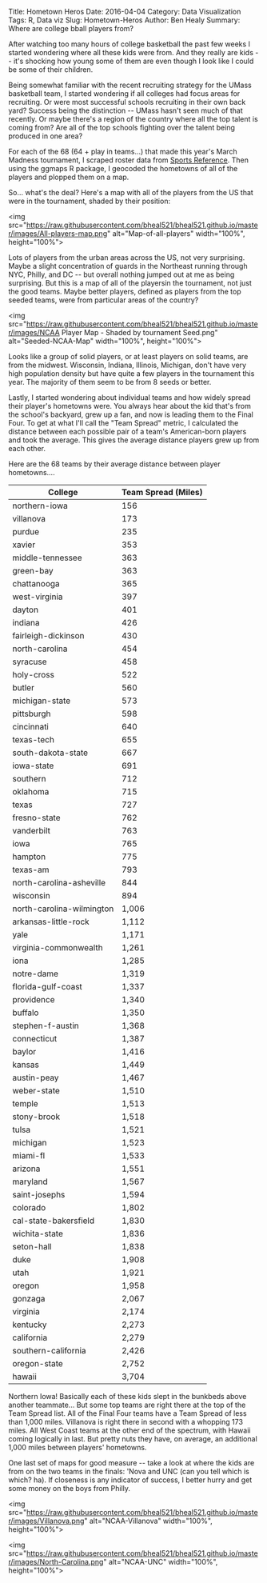 Title: Hometown Heros
Date: 2016-04-04
Category: Data Visualization
Tags: R, Data viz
Slug: Hometown-Heros
Author: Ben Healy
Summary: Where are college bball players from?

After watching too many hours of college basketball the past few weeks I started
wondering where all these kids were from. And they really are kids -- it's shocking how
young some of them are even though I look like I could be some of their children.

Being somewhat familiar with the recent recruiting strategy for the UMass basketball team,
I started wondering if all colleges had focus areas for recruiting. Or were most successful
schools recruiting in their own back yard? Success being the distinction -- UMass hasn't seen much
of that recently. Or maybe there's a region of the country where all the top talent is coming from?
Are all of the top schools fighting over the talent being produced in one area?

For each of the 68 (64 + play in teams...) that made this year's March Madness tournament, I scraped roster
data from [Sports Reference](http://www.sports-reference.com/cbb/). Then using the ggmaps R package, I geocoded
the hometowns of all of the players and plopped them on a map.

So... what's the deal? Here's a map with all of the players from the US that were in the tournament, shaded by their position:

<img src="https://raw.githubusercontent.com/bheal521/bheal521.github.io/master/images/All-players-map.png" alt="Map-of-all-players" width="100%", height="100%">

Lots of players from the urban areas across the US, not very surprising. Maybe a slight concentration of guards in the Northeast
running through NYC, Philly, and DC -- but overall nothing jumped out at me as being surprising. But this is a map of all of the playersin the 
tournament, not just the good teams. Maybe better players, defined as players from the top seeded teams, were from particular areas of the country?

<img src="https://raw.githubusercontent.com/bheal521/bheal521.github.io/master/images/NCAA Player Map - Shaded by tournament Seed.png" alt="Seeded-NCAA-Map" width="100%", height="100%">

Looks like a group of solid players, or at least players on solid teams, are from the midwest. Wisconsin, Indiana, Illinois, Michigan, don't have very high
population density but have quite a few players in the tournament this year. The majority of them seem to be from 8 seeds or better.

Lastly, I started wondering about individual teams and how widely spread their player's hometowns were. You always hear about the kid that's from the school's 
backyard, grew up a fan, and now is leading them to the Final Four. To get at what I'll call the "Team Spread" metric, I calculated the distance between each possible
pair of a team's American-born players and took the average. This gives the average distance players grew up from each other.

Here are the 68 teams by their average distance between player hometowns....


| College                   |           Team Spread (Miles) |
|---------------------------|-------------------------------|
| northern-iowa             |           156                 |
| villanova                 |           173                 |
| purdue                    |           235                 |
| xavier                    |           353                 |
| middle-tennessee          |           363                 |
| green-bay                 |           363                 |
| chattanooga               |           365                 |
| west-virginia             |           397                 |
| dayton                    |           401                 |
| indiana                   |           426                 |
| fairleigh-dickinson       |           430                 |
| north-carolina            |           454                 |
| syracuse                  |           458                 |
| holy-cross                |           522                 |
| butler                    |           560                 |
| michigan-state            |           573                 |
| pittsburgh                |           598                 |
| cincinnati                |           640                 |
| texas-tech                |           655                 |
| south-dakota-state        |           667                 |
| iowa-state                |           691                 |
| southern                  |           712                 |
| oklahoma                  |           715                 |
| texas                     |           727                 |
| fresno-state              |           762                 |
| vanderbilt                |           763                 |
| iowa                      |           765                 |
| hampton                   |           775                 |
| texas-am                  |           793                 |
| north-carolina-asheville  |           844                 |
| wisconsin                 |           894                 |
| north-carolina-wilmington |        1,006                  |
| arkansas-little-rock      |        1,112                  |
| yale                      |        1,171                  |
| virginia-commonwealth     |        1,261                  |
| iona                      |        1,285                  |
| notre-dame                |        1,319                  |
| florida-gulf-coast        |        1,337                  |
| providence                |        1,340                  |
| buffalo                   |        1,350                  |
| stephen-f-austin          |        1,368                  |
| connecticut               |        1,387                  |
| baylor                    |        1,416                  |
| kansas                    |        1,449                  |
| austin-peay               |        1,467                  |
| weber-state               |        1,510                  |
| temple                    |        1,513                  |
| stony-brook               |        1,518                  |
| tulsa                     |        1,521                  |
| michigan                  |        1,523                  |
| miami-fl                  |        1,533                  |
| arizona                   |        1,551                  |
| maryland                  |        1,567                  |
| saint-josephs             |        1,594                  |
| colorado                  |        1,802                  |
| cal-state-bakersfield     |        1,830                  |
| wichita-state             |        1,836                  |
| seton-hall                |        1,838                  |
| duke                      |        1,908                  |
| utah                      |        1,921                  |
| oregon                    |        1,958                  |
| gonzaga                   |        2,067                  |
| virginia                  |        2,174                  |
| kentucky                  |        2,273                  |
| california                |        2,279                  |
| southern-california       |        2,426                  |
| oregon-state              |        2,752                  |
| hawaii                    |        3,704                  |


Northern Iowa! Basically each of these kids slept in the bunkbeds above another teammate... But some top teams are right there at the top of the Team Spread list. All of the 
Final Four teams have a Team Spread of less than 1,000 miles. Villanova is right there in second with a whopping 173 miles. All West Coast teams at the other end of the spectrum, with 
Hawaii coming logically in last. But pretty nuts they have, on average, an additional 1,000 miles between players' hometowns.  

One last set of maps for good measure -- take a look at where the kids are from on the two teams in the finals: 'Nova and UNC (can you tell which is which? ha). If closeness is any indicator of success, I better hurry and 
get some money on the boys from Philly.

<img src="https://raw.githubusercontent.com/bheal521/bheal521.github.io/master/images/Villanova.png" alt="NCAA-Villanova" width="100%", height="100%">


<img src="https://raw.githubusercontent.com/bheal521/bheal521.github.io/master/images/North-Carolina.png" alt="NCAA-UNC" width="100%", height="100%">

